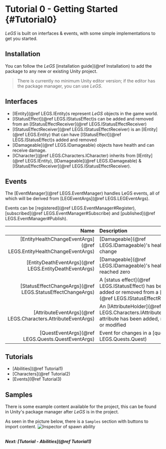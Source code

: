 # Tutorial 0 - Getting Started {#Tutorial0}

*LeGS* is built on interfaces & events, with some simple implementations to get you started.

## Installation
You can follow the *LeGS* [installation guide](@ref Installation) to add the package to any new or existing Unity project.

> There is currently no minimum Unity editor version; if the editor has the package manager, you can use *LeGS*.

## Interfaces
 - [IEntity](@ref LEGS.IEntity)s represent *LeGS* objects in the game world.
 - [IStatusEffect](@ref LEGS.IStatusEffect)s can be added and removed from an [IStatusEffectReceiver](@ref LEGS.IStatusEffectReceiver)
 - [IStatusEffectReceiver](@ref LEGS.IStatusEffectReceiver) is an [IEntity](@ref LEGS.Entity) that can have [IStatusEffect](@ref LEGS.IStatusEffect)s added and removed
 - [IDamageable](@ref LEGS.IDamageable) objects have health and can receive damage.
 - [ICharacter](@ref LEGS.Characters.ICharacter) inherits from [IEntity](@ref LEGS.IEntity), [IDamageable](@ref LEGS.IDamageable) & [IStatusEffectReceiver](@ref LEGS.IStatusEffectReceiver).

## Events
The [EventManager](@ref LEGS.EventManager) handles LeGS events, all of which will be derived from [LEGEventArgs](@ref LEGS.LEGEventArgs).

Events can be [registered](@ref LEGS.EventManager#Register), [subscribed](@ref LEGS.EventManager#Subscribe<T>) and [published](@ref LEGS.EventManager#Publish<T>).

| Name | Description |
|-----:|:------------|
| [EntityHealthChangeEventArgs](@ref LEGS.EntityHealthChangeEventArgs) | [Damageable](@ref LEGS.IDamageable)'s health change |
| [EntityDeathEventArgs](@ref LEGS.EntityDeathEventArgs) | [Damageable](@ref LEGS.IDamageable)'s health has reached zero |
| [StatusEffectChangeArgs](@ref LEGS.StatusEffectChangeArgs) | A [status effect](@ref LEGS.IStatusEffect) has been added or removed from a [receiver](@ref LEGS.IStatusEffectReceiver) |
| [AttributeEventArgs](@ref LEGS.Characters.AttributeEventArgs) | An [IAttributeHolder](@ref LEGS.Characters.IAttributeHolder)'s attribute has been added, removed or modified |
| [QuestEventArgs](@ref LEGS.Quests.QuestEventArgs) | Event for changes in a [quest](@ref LEGS.Quests.Quest) |

## Tutorials
 - [Abilities](@ref Tutorial1)
 - [Characters](@ref Tutorial2)
 - [Events](@ref Tutorial3)

## Samples
There is some example content available for the project, this can be found in Unity's package manager after *LeGS* is in the project. 

As seen in the picture below, there is a `Samples` section with buttons to import content.
![Inspector of spawn ability](https://media.githubusercontent.com/media/lcomstive/LeGS/gh-pages/Media/Tutorial%201/SpawnObjectAbility.png)


<br>
<b><i>Next: [Tutorial - Abilities](@ref Tutorial1)</i></b>